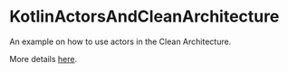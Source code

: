 # KotlinActorsAndCleanArchitecture
An example on how to use actors in the Clean Architecture.

More details [here](https://blog.octo.com/en/?p=69690&preview=true).
